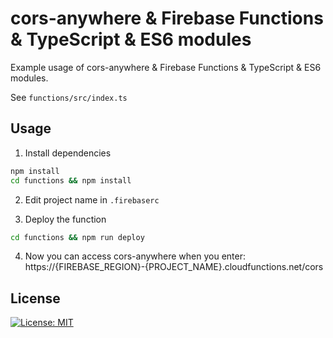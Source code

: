 # cors-anywhere & Firebase Functions & TypeScript & ES6 modules
Example usage of cors-anywhere & Firebase Functions & TypeScript & ES6 modules.

See `functions/src/index.ts`

## Usage
1) Install dependencies
``` sh
npm install
cd functions && npm install
```

2) Edit project name in `.firebaserc`

3) Deploy the function
``` sh
cd functions && npm run deploy
```

4) Now you can access cors-anywhere when you enter: https://{FIREBASE_REGION}-{PROJECT_NAME}.cloudfunctions.net/cors

## License
[![License: MIT](https://img.shields.io/badge/License-MIT-green.svg)](https://github.com/ozgurg/corsanywhere-firebase-typescript/blob/master/LICENSE)
